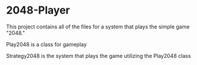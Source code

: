 # 2048-Player

This project contains all of the files for a system that plays the simple game "2048."

Play2048 is a class for gameplay

Strategy2048 is the system that plays the game utilizing the Play2048 class

